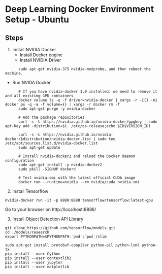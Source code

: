 
# Deep Learning Docker Environment Setup - Ubuntu

## Steps
1. Install NVIDIA Docker
   * Install Docker engine
   * Install NVIDIA Driver
      
``` 
      sudo apt-get nvidia-375 nvidia-modprobe, and then reboot the machine.
```
  * Run NVIDA Docker 
```
      # If you have nvidia-docker 1.0 installed: we need to remove it and all existing GPU containers
      docker volume ls -q -f driver=nvidia-docker | xargs -r -I{} -n1 docker ps -q -a -f volume={} | xargs -r docker rm -f
      sudo apt-get purge -y nvidia-docker

      # Add the package repositories
      curl -s -L https://nvidia.github.io/nvidia-docker/gpgkey | sudo apt-key add -distribution=$(. /etc/os-release;echo $ID$VERSION_ID)
        
      curl -s -L https://nvidia.github.io/nvidia-docker/$distribution/nvidia-docker.list | sudo tee /etc/apt/sources.list.d/nvidia-docker.list
      sudo apt-get update

      # Install nvidia-docker2 and reload the Docker daemon configuration
      sudo apt-get install -y nvidia-docker2
      sudo pkill -SIGHUP dockerd

      # Test nvidia-smi with the latest official CUDA image
      docker run --runtime=nvidia --rm nvidia/cuda nvidia-smi
```
    
2. Install Tensorflow
```
nvidia-docker run -it -p 8888:8888 tensorflow/tensorflow:latest-gpu
```
Go to your browser on http://localhost:8888/

3. Install Object Detection API Library


```
git clone https://github.com/tensorflow/models.git 
cd ./models/research
export PYTHONPATH=$PYTHONPATH:`pwd`:`pwd`/slim 

sudo apt-get install protobuf-compiler python-pil python-lxml python-tk
pip install --user Cython
pip install --user contextlib2
pip install --user jupyter
pip install --user matplotlib

```
